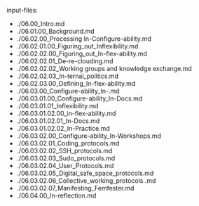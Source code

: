 input-files:
- ./06.00_Intro.md
- ./06.01.00_Background.md
- ./06.02.00_Processing In-Configure-ability.md
- ./06.02.01.00_Figuring_out_Inflexibility.md
- ./06.02.02.00_Figuring_out_In-flex-ability.md
- ./06.02.02.01_De-re-clouding.md
- ./06.02.02.02_Working groups and knowledge exchange.md
- ./06.02.02.03_In-ternal_politics.md
- ./06.02.03.00_Defining_In-flex-ability.md
- ./06.03.00_Configure-ability_In-.md
- ./06.03.01.00_Configure-ability_In-Docs.md
- ./06.03.01.01_Inflexibility.md
- ./06.03.01.02.00_in-flex-ability.md
- ./06.03.01.02.01_In-Docs.md
- ./06.03.01.02.02_In-Practice.md
- ./06.03.02.00_Configure-ability_In-Workshops.md
- ./06.03.02.01_Coding_protocols.md
- ./06.03.02.02_SSH_protocols.md
- ./06.03.02.03_Sudo_protocols.md
- ./06.03.02.04_User_Protocols.md
- ./06.03.02.05_Digital_safe_space_protocols.md
- ./06.03.02.06_Collective_working_protocols..md
- ./06.03.02.07_Manifesting_Femfester.md
- ./06.04.00_In-reflection.md
